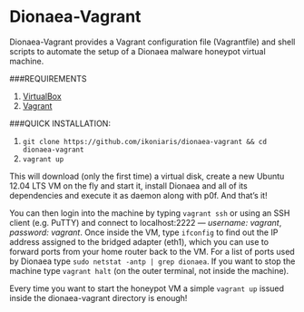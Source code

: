 Dionaea-Vagrant
===============

Dionaea-Vagrant provides a Vagrant configuration file (Vagrantfile) and shell scripts to automate the setup of a Dionaea malware honeypot virtual machine.

###REQUIREMENTS

1. [VirtualBox](https://www.virtualbox.org)
2. [Vagrant](https://www.vagrantup.com)

###QUICK INSTALLATION:
1. `git clone https://github.com/ikoniaris/dionaea-vagrant && cd dionaea-vagrant`
2. `vagrant up`

This will download (only the first time) a virtual disk, create a new Ubuntu 12.04 LTS VM on the fly and start it, install Dionaea and all of its dependencies and execute it as daemon along with p0f. And that’s it!

You can then login into the machine by typing `vagrant ssh` or using an SSH client (e.g. PuTTY) and connect to localhost:2222 — *username: vagrant*, *password: vagrant*. Once inside the VM, type `ifconfig` to find out the IP address assigned to the bridged adapter (eth1), which you can use to forward ports from your home router back to the VM. For a list of ports used by Dionaea type `sudo netstat -antp | grep dionaea`. If you want to stop the machine type `vagrant halt` (on the outer terminal, not inside the machine).

Every time you want to start the honeypot VM a simple `vagrant up` issued inside the dionaea-vagrant directory is enough!
